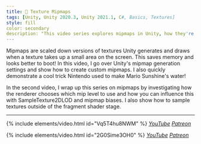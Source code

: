 ```yaml
---
title: 🔬 Texture Mipmaps
tags: [Unity, Unity 2020.3, Unity 2021.1, C#, Basics, Textures]
style: fill
color: secondary 
description: "This video series explores mipmaps in Unity, how they're generated, how to make your own, and how to use them."
---
```


Mipmaps are scaled down versions of textures Unity generates and draws when a texture takes up a small area on the screen. This saves memory and looks better to boot! In this video, I go over Unity's mipmap generation settings and show how to create custom mipmaps. I also quickly demonstrate a cool trick Nintendo used to make Mario Sunshine's water!

In the second video, I wrap up this series on mipmaps by investigating how the renderer chooses which mip level to use and how you can influence this with SampleTexture2DLOD and mipmap biases. I also show how to sample textures outside of the fragment shader stage.

***

{% include elements/video.html id="Vq5T4hu8NWM" %}
*[YouTube](https://youtu.be/Vq5T4hu8NWM) [Patreon](https://www.patreon.com/posts/files-basics-of-50994209)* 

{% include elements/video.html id="2G0Sime3OH0" %}
*[YouTube](https://youtu.be/2G0Sime3OH0) [Patreon](https://www.patreon.com/posts/files-mipmaps-2-51547707)* 